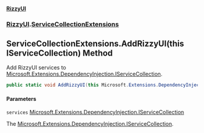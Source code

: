 #### [RizzyUI](index 'index')
### [RizzyUI](RizzyUI 'RizzyUI').[ServiceCollectionExtensions](RizzyUI.ServiceCollectionExtensions 'RizzyUI.ServiceCollectionExtensions')

## ServiceCollectionExtensions.AddRizzyUI(this IServiceCollection) Method

Add RizzyUI services to [Microsoft.Extensions.DependencyInjection.IServiceCollection](https://docs.microsoft.com/en-us/dotnet/api/Microsoft.Extensions.DependencyInjection.IServiceCollection 'Microsoft.Extensions.DependencyInjection.IServiceCollection').

```csharp
public static void AddRizzyUI(this Microsoft.Extensions.DependencyInjection.IServiceCollection services);
```
#### Parameters

<a name='RizzyUI.ServiceCollectionExtensions.AddRizzyUI(thisMicrosoft.Extensions.DependencyInjection.IServiceCollection).services'></a>

`services` [Microsoft.Extensions.DependencyInjection.IServiceCollection](https://docs.microsoft.com/en-us/dotnet/api/Microsoft.Extensions.DependencyInjection.IServiceCollection 'Microsoft.Extensions.DependencyInjection.IServiceCollection')

The [Microsoft.Extensions.DependencyInjection.IServiceCollection](https://docs.microsoft.com/en-us/dotnet/api/Microsoft.Extensions.DependencyInjection.IServiceCollection 'Microsoft.Extensions.DependencyInjection.IServiceCollection').